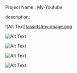 Project Name : My-Youtube

description: 



![Alt Text]([assets/my-image.png](https://github.com/mdgulamrasulkhan/my-youtube/blob/6fd7d54700a452d3319d3709d401c50fde9a65d0/Screenshot%202025-07-14%20145316.png)

![Alt Text](assets/my-image.png)

![Alt Text](assets/my-image.png)

![Alt Text](assets/my-image.png)

![Alt Text](assets/my-image.png)

